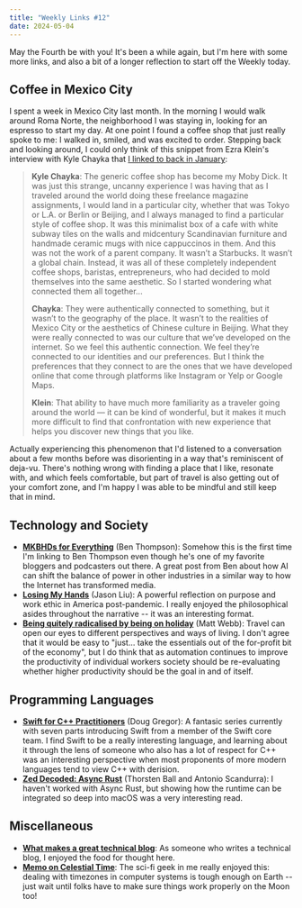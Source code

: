 ```yaml
---
title: "Weekly Links #12"
date: 2024-05-04
---
```


May the Fourth be with you! It's been a while again, but I'm here with some more links,
and also a bit of a longer reflection to start off the Weekly today.

## Coffee in Mexico City

I spent a week in Mexico City last month. In the morning I would walk around Roma Norte,
the neighborhood I was staying in, looking for an espresso to start my day. At one point I
found a coffee shop that just really spoke to me: I walked in, smiled, and was excited to
order. Stepping back and looking around, I could only think of this snippet from Ezra
Klein's interview with Kyle Chayka that [I linked to back in
January](https://davi.sh/weekly/2024-01-14/):

> **Kyle Chayka**: The generic coffee shop has become my Moby Dick. It was just this strange,
> uncanny experience I was having that as I traveled around the world doing these
> freelance magazine assignments, I would land in a particular city, whether that was
> Tokyo or L.A. or Berlin or Beijing, and I always managed to find a particular style of
> coffee shop. It was this minimalist box of a cafe with white subway tiles on the walls
> and midcentury Scandinavian furniture and handmade ceramic mugs with nice cappuccinos in
> them. And this was not the work of a parent company. It wasn’t a Starbucks. It wasn’t a
> global chain. Instead, it was all of these completely independent coffee shops,
> baristas, entrepreneurs, who had decided to mold themselves into the same aesthetic. So
> I started wondering what connected them all together...
>
> **Chayka**: They were authentically connected to something, but it wasn’t to the geography
> of the place. It wasn’t to the realities of Mexico City or the aesthetics of Chinese
> culture in Beijing. What they were really connected to was our culture that we’ve
> developed on the internet. So we feel this authentic connection. We feel they’re
> connected to our identities and our preferences. But I think the preferences that they
> connect to are the ones that we have developed online that come through platforms like
> Instagram or Yelp or Google Maps.
>
> **Klein**: That ability to have much more familiarity as a traveler going around the
> world — it can be kind of wonderful, but it makes it much more difficult to find that
> confrontation with new experience that helps you discover new things that you like.

Actually experiencing this phenomenon that I'd listened to a conversation about a few
months before was disorienting in a way that's reminiscent of deja-vu. There's nothing
wrong with finding a place that I like, resonate with, and which feels comfortable, but
part of travel is also getting out of your comfort zone, and I'm happy I was able to be
mindful and still keep that in mind.

## Technology and Society
- [**MKBHDs for Everything**](https://stratechery.com/2024/mkbhds-for-everything/) (Ben
  Thompson): Somehow this is the first time I'm linking to Ben Thompson even though he's
  one of my favorite bloggers and podcasters out there. A great post from Ben about how AI
  can shift the balance of power in other industries in a similar way to how the Internet
  has transformed media.
- [**Losing My Hands**](https://jxnl.co/writing/2024/04/29/losing-my-hands/) (Jason Liu):
  A powerful reflection on purpose and work ethic in America post-pandemic. I really
  enjoyed the philosophical asides throughout the narrative -- it was an interesting
  format.
- [**Being quitely radicalised by being on
  holiday**](https://interconnected.org/home/2024/04/12/radical) (Matt Webb): Travel can
  open our eyes to different perspectives and ways of living. I don't agree that it would
  be easy to "just... take the essentials out of the for-profit bit of the economy", but I
  do think that as automation continues to improve the productivity of individual workers
  society should be re-evaluating whether higher productivity should be the goal in and of
  itself.

## Programming Languages
- [**Swift for C++
  Practitioners**](https://www.douggregor.net/posts/swift-for-cxx-practitioners-value-types/)
  (Doug Gregor): A fantasic series currently with seven parts introducing Swift from a
  member of the Swift core team. I find Swift to be a really interesting language, and
  learning about it through the lens of someone who also has a lot of respect for C++ was
  an interesting perspective when most proponents of more modern languages tend to view
  C++ with derision.
- [**Zed Decoded: Async Rust**](https://zed.dev/blog/zed-decoded-async-rust) (Thorsten
  Ball and Antonio Scandurra): I haven't worked with Async Rust, but showing how the
  runtime can be integrated so deep into macOS was a very interesting read.

## Miscellaneous
- [**What makes a great technical
  blog**](https://notes.eatonphil.com/2024-04-10-what-makes-a-great-tech-blog.html): As
  someone who writes a technical blog, I enjoyed the food for thought here.
- [**Memo on Celestial
  Time**](https://www.whitehouse.gov/wp-content/uploads/2024/04/Celestial-Time-Standardization-Policy.pdf):
  The sci-fi geek in me really enjoyed this: dealing with timezones in computer systems is
  tough enough on Earth -- just wait until folks have to make sure things work properly on
  the Moon too!

